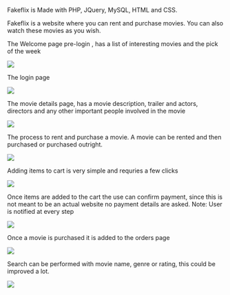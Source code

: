 Fakeflix is Made with PHP, JQuery, MySQL, HTML and CSS. 

Fakeflix is a website where you can rent and purchase movies. You can also watch these movies as you wish. 

The Welcome page pre-login , has a list of interesting movies and the pick of the week

![](https://github.com/crash1989/Fakeflix---A-simple-Movie-Rental-Purchase-and-Watching-Website/blob/master/Images/pre-login.gif)

The login page

![](https://github.com/crash1989/Fakeflix---A-simple-Movie-Rental-Purchase-and-Watching-Website/blob/master/Images/login.gif)

The movie details page, has a movie description, trailer and actors, directors and any other important people involved in the movie

![](https://github.com/crash1989/Fakeflix---A-simple-Movie-Rental-Purchase-and-Watching-Website/blob/master/Images/movie_details.gif)

The process to rent and purchase a movie. A movie can be rented and then purchased or purchased outright. 

![](https://github.com/crash1989/Fakeflix---A-simple-Movie-Rental-Purchase-and-Watching-Website/blob/master/Images/movie_purchase.gif)

Adding items to cart is very simple and requries a few clicks

![](https://github.com/crash1989/Fakeflix---A-simple-Movie-Rental-Purchase-and-Watching-Website/blob/master/Images/cart.gif)

Once items are added to the cart the use can confirm payment, since this is not meant to be an actual website no payment details are asked. Note: User is notified at every step

![](https://github.com/crash1989/Fakeflix---A-simple-Movie-Rental-Purchase-and-Watching-Website/blob/master/Images/cart-2.gif)

Once a movie is purchased it is added to the orders page

![](https://github.com/crash1989/Fakeflix---A-simple-Movie-Rental-Purchase-and-Watching-Website/blob/master/Images/orders.gif)

Search can be performed with movie name, genre or rating, this could be improved a lot.

![](https://github.com/crash1989/Fakeflix---A-simple-Movie-Rental-Purchase-and-Watching-Website/blob/master/Images/search.gif)



